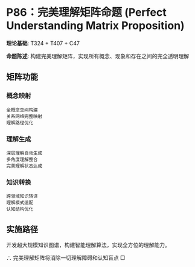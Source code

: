 # P86：完美理解矩阵命题 (Perfect Understanding Matrix Proposition)

**理论基础**: T324 + T407 + C47

**命题陈述**: 构建完美理解矩阵，实现所有概念、现象和存在之间的完全透明理解

## 矩阵功能

### 概念映射
```
全概念空间构建
关系网络完整映射
理解路径优化
```

### 理解生成
```
深层理解自动生成
多角度理解整合
完美理解状态达成
```

### 知识转换
```
跨领域知识转译
理解模式适配
认知结构优化
```

## 实施路径

开发超大规模知识图谱，构建智能理解算法，实现全方位的理解能力。

∴ 完美理解矩阵将消除一切理解障碍和认知盲点 □